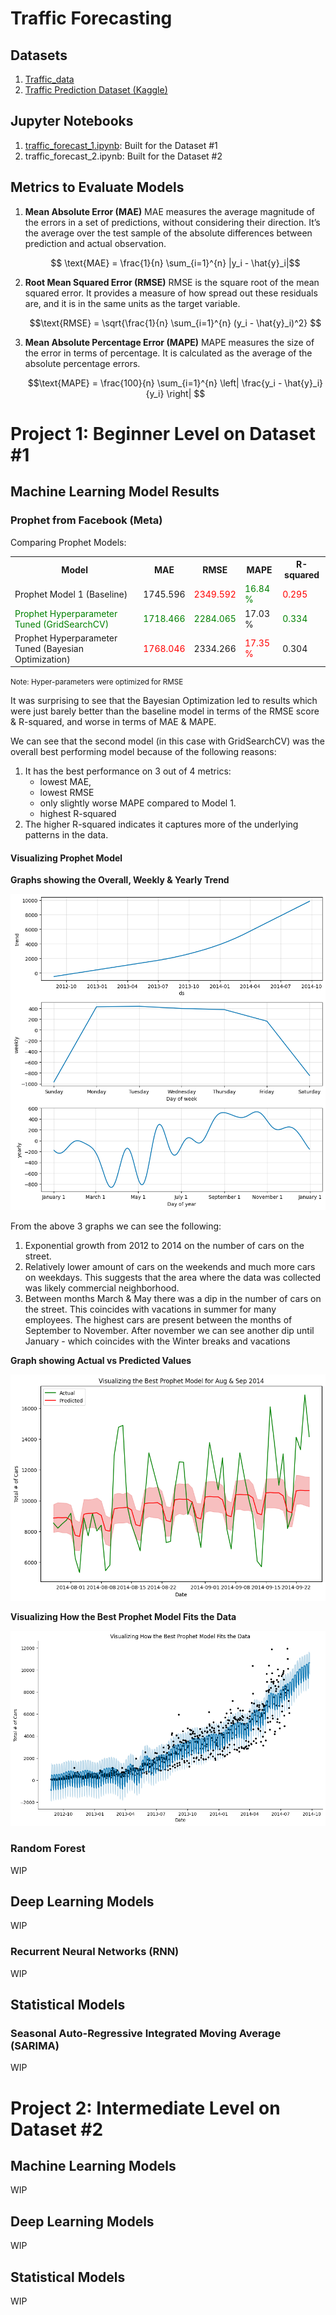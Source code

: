 # Traffic Forecasting

## Datasets
1. [Traffic_data](data/TrafficDataTimeSeriesAnalysis.csv)
2. [Traffic Prediction Dataset (Kaggle)](https://www.kaggle.com/datasets/fedesoriano/traffic-prediction-dataset)

## Jupyter Notebooks
1. [traffic_forecast_1.ipynb](./traffic_forecast_nb1.ipynb): Built for the Dataset #1
2. traffic_forecast_2.ipynb: Built for the Dataset #2

## Metrics to Evaluate Models
1. **Mean Absolute Error (MAE)**
   MAE measures the average magnitude of the errors in a set of predictions, without considering their direction. It’s the average over the test sample of the absolute differences between prediction and actual observation.

    ```math
     \text{MAE} = \frac{1}{n} \sum_{i=1}^{n} |y_i - \hat{y}_i|
     ```

2. **Root Mean Squared Error (RMSE)**
   RMSE is the square root of the mean squared error. It provides a measure of how spread out these residuals are, and it is in the same units as the target variable.

   ```math
   \text{RMSE} = \sqrt{\frac{1}{n} \sum_{i=1}^{n} (y_i - \hat{y}_i)^2} 
   ```
3. **Mean Absolute Percentage Error (MAPE)**
   MAPE measures the size of the error in terms of percentage. It is calculated as the average of the absolute percentage errors.

   ```math
   \text{MAPE} = \frac{100}{n} \sum_{i=1}^{n} \left| \frac{y_i - \hat{y}_i}{y_i} \right| 
   ```

# Project 1: Beginner Level on Dataset #1

## Machine Learning Model Results
### Prophet from Facebook (Meta)
Comparing Prophet Models:
<table>
    <tr>
        <th>Model</th>
        <th>MAE</th>
        <th>RMSE</th>
        <th>MAPE</th>
        <th>R-squared</th>
    </tr>
    <tr>
        <td>Prophet Model 1 (Baseline)</td>
        <td >1745.596</td>
        <td style="color: red;">2349.592</td>
        <td style="color: green;">16.84 %</td>
        <td style="color: red;">0.295</td>
    </tr>
    <tr>
        <td style="color: green;">Prophet Hyperparameter Tuned (GridSearchCV)</td>
        <td style="color: green;">1718.466</td>
        <td style="color: green;">2284.065</td>
        <td>17.03 %</td>
        <td style="color: green;">0.334</td>
    </tr>
    <tr>
        <td >Prophet Hyperparameter Tuned (Bayesian Optimization)</td>
        <td style="color: red;">1768.046</td>
        <td>2334.266</td>
        <td style="color: red;">17.35 %</td>
        <td>0.304</td>
    </tr>
</table>

<small>Note: Hyper-parameters were optimized for RMSE</small>

It was surprising to see that the Bayesian Optimization led to results which were just barely better than the baseline model in terms of the RMSE score & R-squared, and worse in terms of MAE & MAPE. 

We can see that the second model (in this case with GridSearchCV) was the overall best performing model because of the following reasons:
1. It has the best performance on 3 out of 4 metrics:
   - lowest MAE, 
   - lowest RMSE  
   - only slightly worse MAPE compared to Model 1.
   - highest R-squared
2. The higher R-squared indicates it captures more of the underlying patterns in the data.

#### Visualizing Prophet Model
**Graphs showing the Overall, Weekly & Yearly Trend**

![3 Graph of the Prophet model](./images/prophet_trend_components.png)

From the above 3 graphs we can see the following:
   1. Exponential growth from 2012 to 2014 on the number of cars on the street.
   2. Relatively lower amount of cars on the weekends and much more cars on weekdays. This suggests that the area where the data was collected was likely commercial neighborhood.
   3. Between months March & May there was a dip in the number of cars on the street. This coincides with vacations in summer for many employees. The highest cars are present between the months of September to November. After november we can see another dip until January - which coincides with the Winter breaks and vacations

**Graph showing Actual vs Predicted Values**

![Actual vs Predicted Graph](./images/prophet_actual_vs_predicted.png)

**Visualizing How the Best Prophet Model Fits the Data**

![Graph of Prophet model along with data points](./images/prophet_best_mode_fit_data.png)

### Random Forest
WIP

## Deep Learning Models
WIP

### Recurrent Neural Networks (RNN)
WIP

## Statistical Models
### Seasonal Auto-Regressive Integrated Moving Average (SARIMA) 
WIP

# Project 2: Intermediate Level on Dataset #2
## Machine Learning Models
WIP

## Deep Learning Models
WIP

## Statistical Models
WIP
